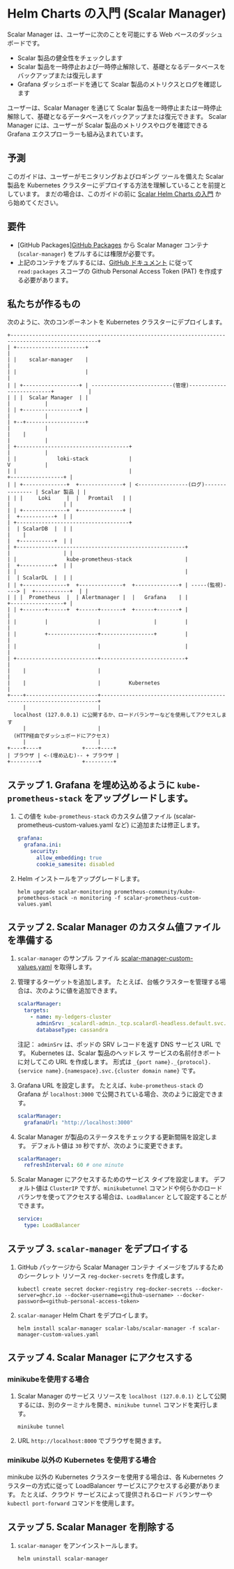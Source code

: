 # Helm Charts の入門 (Scalar Manager)
Scalar Manager は、ユーザーに次のことを可能にする Web ベースのダッシュボードです。
* Scalar 製品の健全性をチェックします
* Scalar 製品を一時停止および一時停止解除して、基礎となるデータベースをバックアップまたは復元します
* Grafana ダッシュボードを通じて Scalar 製品のメトリクスとログを確認します

ユーザーは、Scalar Manager を通じて Scalar 製品を一時停止または一時停止解除して、基礎となるデータベースをバックアップまたは復元できます。
Scalar Manager には、ユーザーが Scalar 製品のメトリクスやログを確認できる Grafana エクスプローラーも組み込まれています。

## 予測
このガイドは、ユーザーがモニタリングおよびロギング ツールを備えた Scalar 製品を Kubernetes クラスターにデプロイする方法を理解していることを前提としています。
まだの場合は、このガイドの前に [Scalar Helm Charts の入門](getting-started-scalar-helm-charts.md) から始めてください。

## 要件

* [GitHub Packages][GitHub Packages](https://github.com/orgs/scalar-labs/packages) から Scalar Manager コンテナ (`scalar-manager`) をプルするには権限が必要です。
* 上記のコンテナをプルするには、[GitHub ドキュメント](https://docs.github.com/en/github/authenticating-to-github/keeping-your-account-and-data-secure/creating-a-personal-access-token) に従って `read:packages` スコープの Github Personal Access Token (PAT) を作成する必要があります。

## 私たちが作るもの

次のように、次のコンポーネントを Kubernetes クラスターにデプロイします。

```
+--------------------------------------------------------------------------------------------------+
| +----------------------+                                                                         |
| |    scalar-manager    |                                                                         |
| |                      |                                                                         |
| | +------------------+ | --------------------------(管理)--------------------------+           |
| | |  Scalar Manager  | |                                                             |           |
| | +------------------+ |                                                             |           |
| +--+-------------------+                                                             |           |
|    |                                                                                 |           |
| +------------------------------------+                                               |           |
| |             loki-stack             |                                               V           |
| |                                    |                                       +-----------------+ |
| | +--------------+  +--------------+ | <----------------(ログ)--------------- | Scalar 製品 | |
| | |     Loki     |  |   Promtail   | |                                       |                 | |
| | +--------------+  +--------------+ |                                       |  +-----------+  | |
| +------------------------------------+                                       |  | ScalarDB  |  | |
|    |                                                                         |  +-----------+  | |
| +------------------------------------------------------+                     |                 | |
| |                kube-prometheus-stack                 |                     |  +-----------+  | |
| |                                                      |                     |  | ScalarDL  |  | |
| | +--------------+  +--------------+  +--------------+ | -----(監視)----> |  +-----------+  | |
| | |  Prometheus  |  | Alertmanager |  |   Grafana    | |                     +-----------------+ |
| | +-------+------+  +------+-------+  +------+-------+ |                                         |
| |         |                |                 |         |                                         |
| |         +----------------+-----------------+         |                                         |
| |                          |                           |                                         |
| +--------------------------+---------------------------+                                         |
|    |                       |                                                                     |
|    |                       |         Kubernetes                                                  |
+----+-----------------------+---------------------------------------------------------------------+
     |                       |
  localhost (127.0.0.1) に公開するか、ロードバランサーなどを使用してアクセスします
     |                       |
  (HTTP経由でダッシュボードにアクセス)
     |                       |
+----+----+             +----+----+
| ブラウザ | <-(埋め込む)-- + ブラウザ |
+---------+             +---------+
```

## ステップ 1. Grafana を埋め込めるように `kube-prometheus-stack` をアップグレードします。

1. この値を `kube-prometheus-stack` のカスタム値ファイル (scalar-prometheus-custom-values.yaml など) に追加または修正します。
   ```yaml
   grafana:
     grafana.ini:
       security:
         allow_embedding: true
         cookie_samesite: disabled
   ```

1. Helm インストールをアップグレードします。
   ```console
   helm upgrade scalar-monitoring prometheus-community/kube-prometheus-stack -n monitoring -f scalar-prometheus-custom-values.yaml
   ```

## ステップ 2. Scalar Manager のカスタム値ファイルを準備する

1. `scalar-manager` のサンプル ファイル [scalar-manager-custom-values.yaml](./conf/scalar-manager-custom-values.yaml) を取得します。

1. 管理するターゲットを追加します。 たとえば、台帳クラスターを管理する場合は、次のように値を追加できます。
   ```yaml
   scalarManager:
     targets:
       - name: my-ledgers-cluster
         adminSrv: _scalardl-admin._tcp.scalardl-headless.default.svc.cluster.local
         databaseType: cassandra
   ```
   注記： `adminSrv` は、ポッドの SRV レコードを返す DNS サービス URL です。 Kubernetes は、Scalar 製品のヘッドレス サービスの名前付きポートに対してこの URL を作成します。 形式は `_{port name}._{protocol}.{service name}.{namespace}.svc.{cluster domain name}` です。

1. Grafana URL を設定します。 たとえば、`kube-prometheus-stack` の Grafana が `localhost:3000` で公開されている場合、次のように設定できます。
   ```yaml
   scalarManager:
     grafanaUrl: "http://localhost:3000"
   ```

1. Scalar Manager が製品のステータスをチェックする更新間隔を設定します。 デフォルト値は `30` 秒ですが、次のように変更できます。
   ```yaml
   scalarManager:
     refreshInterval: 60 # one minute
   ```

1. Scalar Manager にアクセスするためのサービス タイプを設定します。 デフォルト値は `ClusterIP` ですが、`minikubetunnel` コマンドや何らかのロードバランサを使ってアクセスする場合は、`LoadBalancer` として設定することができます。
   ```yaml
   service:
     type: LoadBalancer
   ```

## ステップ 3. `scalar-manager` をデプロイする

1. GitHub パッケージから Scalar Manager コンテナ イメージをプルするためのシークレット リソース `reg-docker-secrets` を作成します。
   ```console
   kubectl create secret docker-registry reg-docker-secrets --docker-server=ghcr.io --docker-username=<github-username> --docker-password=<github-personal-access-token>
   ```

1. `scalar-manager` Helm Chart をデプロイします。
   ```console
   helm install scalar-manager scalar-labs/scalar-manager -f scalar-manager-custom-values.yaml
   ```

## ステップ 4. Scalar Manager にアクセスする

### minikubeを使用する場合

1. Scalar Manager のサービス リソースを `localhost (127.0.0.1)` として公開するには、別のターミナルを開き、`minikube tunnel` コマンドを実行します。
   ```console
   minikube tunnel
   ```

1. URL `http://localhost:8000` でブラウザを開きます。

### minikube 以外の Kubernetes を使用する場合

minikube 以外の Kubernetes クラスターを使用する場合は、各 Kubernetes クラスターの方式に従って LoadBalancer サービスにアクセスする必要があります。 たとえば、クラウド サービスによって提供されるロード バランサーや `kubectl port-forward` コマンドを使用します。

## ステップ 5. Scalar Manager を削除する
1. `scalar-manager` をアンインストールします。
   ```console
   helm uninstall scalar-manager
   ```
